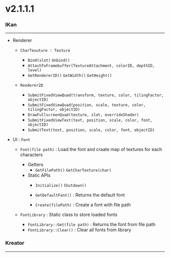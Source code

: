 # v2.1.1.1

### IKan
----------------------------------------------------------------------------------------------------------------------
  - Renderer
    - `CharTexuture : Texture`
      - `Bind(slot)` `Unbind()`
      - `AttachToFramebuffer(TextureAttachment, colorID, depthID, level)`
      - `GetRendererID()` `GetWidth()` `GetHeight()`
      
    - `Renderer2D`
        - `SubmitFixedViewQuad(transform, texture, color, tilingFactor, objectID)`
        - `SubmitFixedViewQuad(position, scale, texture, color, tilingFactor, objectID)`
        - `DrawFullscreenQuad(texture, slot, overrideShader)`
        - `SubmitFixedViewText(text, position, scale, color, font, objectID)`
        - `SubmitText(text, position, scale, color, font, objectID)`
    
  - UI : `Font`
    - `Font(file path)` : Load the font and craate map of textures for each characters
      - Getters
        - `GetFilePath()` `GetCharTexture(char)`
      - Static APIs
        - `Initialize()` `Shutdown()`
    
        - `GetDefaultFont()` : Returns the default font
        - `Create(filePath)` : Create a font with file path
    
    - `FontLibrary` : Static class to store loaded fonts
      - `FontLibrary::Get(file path)` : Returns the font from file path
      - `FontLibrary::Clear()` : Clear all fonts from library

### Kreator
----------------------------------------------------------------------------------------------------------------------
